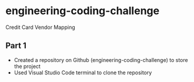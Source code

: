 # engineering-coding-challenge
Credit Card Vendor Mapping

## Part 1
* Created a repository on Github (engineering-coding-challenge) to store the project
* Used Visual Studio Code terminal to clone the repository
